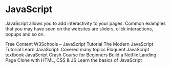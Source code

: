 <DedicatedRoadmap
  href='/javascript'
  title='JavaScript Roadmap'
  description='Click to check the detailed JavaScript Roadmap.'
/>

# JavaScript

JavaScript allows you to add interactivity to your pages. Common examples that you may have seen on the websites are sliders, click interactions, popups and so on.

<ResourceGroupTitle>Free Content</ResourceGroupTitle>
<BadgeLink badgeText='Read' colorScheme="yellow" href='https://www.w3schools.com/js/'>W3Schools – JavaScript Tutorial</BadgeLink>
<BadgeLink badgeText='Read' colorScheme="yellow" href='https://javascript.info/'>The Modern JavaScript Tutorial</BadgeLink>
<BadgeLink badgeText='Read' colorScheme="yellow" href='https://www.javascripttutorial.net/'>Learn JavaScript: Covered many topics</BadgeLink>
<BadgeLink badgeText='Read' colorScheme="yellow" href='https://eloquentjavascript.net/'>Eloquent JavaScript textbook</BadgeLink>
<BadgeLink badgeText='Watch' href='https://youtu.be/hdI2bqOjy3c?t=2'>JavaScript Crash Course for Beginners</BadgeLink>
<BadgeLink badgeText='Watch' href='https://youtu.be/P7t13SGytRk?t=22'>Build a Netflix Landing Page Clone with HTML, CSS & JS</BadgeLink>
<BadgeLink badgeText='Course' colorScheme='green' href='https://github.com/workshopper/javascripting'>Learn the basics of JavaScript</BadgeLink>

